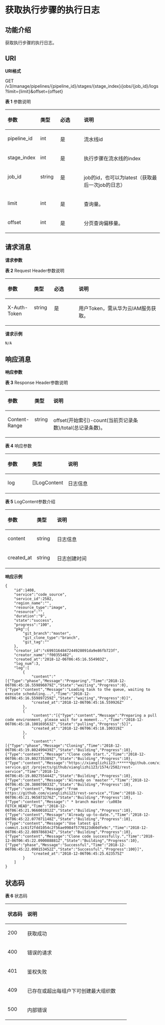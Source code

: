 # 获取执行步骤的执行日志<a name="swr_02_0092"></a>

## 功能介绍<a name="section14455111653918"></a>

获取执行步骤的执行日志。

## URI<a name="section9456171610390"></a>

**URI格式**

GET /v3/manage/pipelines/\{pipeline\_id\}/stages/\{stage\_index\}/jobs/\{job\_id\}/logs?limit=\{limit\}&offset=\{offset\}

**表 1**  参数说明

<a name="table34591816173915"></a>
<table><thead align="left"><tr id="row1266131818398"><th class="cellrowborder" valign="top" width="17%" id="mcps1.2.5.1.1"><p id="p15661318203918"><a name="p15661318203918"></a><a name="p15661318203918"></a>参数</p>
</th>
<th class="cellrowborder" valign="top" width="13%" id="mcps1.2.5.1.2"><p id="p2661318203918"><a name="p2661318203918"></a><a name="p2661318203918"></a>类型</p>
</th>
<th class="cellrowborder" valign="top" width="16%" id="mcps1.2.5.1.3"><p id="p136612189399"><a name="p136612189399"></a><a name="p136612189399"></a>必选</p>
</th>
<th class="cellrowborder" valign="top" width="54%" id="mcps1.2.5.1.4"><p id="p3661318193920"><a name="p3661318193920"></a><a name="p3661318193920"></a>说明</p>
</th>
</tr>
</thead>
<tbody><tr id="row1166141819397"><td class="cellrowborder" valign="top" width="17%" headers="mcps1.2.5.1.1 "><p id="p1066111810399"><a name="p1066111810399"></a><a name="p1066111810399"></a>pipeline_id</p>
</td>
<td class="cellrowborder" valign="top" width="13%" headers="mcps1.2.5.1.2 "><p id="p666181817396"><a name="p666181817396"></a><a name="p666181817396"></a>int</p>
</td>
<td class="cellrowborder" valign="top" width="16%" headers="mcps1.2.5.1.3 "><p id="p146613187392"><a name="p146613187392"></a><a name="p146613187392"></a>是</p>
</td>
<td class="cellrowborder" valign="top" width="54%" headers="mcps1.2.5.1.4 "><p id="p1066618153918"><a name="p1066618153918"></a><a name="p1066618153918"></a>流水线id</p>
</td>
</tr>
<tr id="row9664184390"><td class="cellrowborder" valign="top" width="17%" headers="mcps1.2.5.1.1 "><p id="p146612185390"><a name="p146612185390"></a><a name="p146612185390"></a>stage_index</p>
</td>
<td class="cellrowborder" valign="top" width="13%" headers="mcps1.2.5.1.2 "><p id="p26601810390"><a name="p26601810390"></a><a name="p26601810390"></a>int</p>
</td>
<td class="cellrowborder" valign="top" width="16%" headers="mcps1.2.5.1.3 "><p id="p0661618163913"><a name="p0661618163913"></a><a name="p0661618163913"></a>是</p>
</td>
<td class="cellrowborder" valign="top" width="54%" headers="mcps1.2.5.1.4 "><p id="p106651817397"><a name="p106651817397"></a><a name="p106651817397"></a>执行步骤在流水线的index</p>
</td>
</tr>
<tr id="row5666181391"><td class="cellrowborder" valign="top" width="17%" headers="mcps1.2.5.1.1 "><p id="p186671818397"><a name="p186671818397"></a><a name="p186671818397"></a>job_id</p>
</td>
<td class="cellrowborder" valign="top" width="13%" headers="mcps1.2.5.1.2 "><p id="p1166101816393"><a name="p1166101816393"></a><a name="p1166101816393"></a>string</p>
</td>
<td class="cellrowborder" valign="top" width="16%" headers="mcps1.2.5.1.3 "><p id="p466101843910"><a name="p466101843910"></a><a name="p466101843910"></a>是</p>
</td>
<td class="cellrowborder" valign="top" width="54%" headers="mcps1.2.5.1.4 "><p id="p666151893911"><a name="p666151893911"></a><a name="p666151893911"></a>job的id，也可以为latest（获取最后一次job的日志）</p>
</td>
</tr>
<tr id="row166201813398"><td class="cellrowborder" valign="top" width="17%" headers="mcps1.2.5.1.1 "><p id="p206612181391"><a name="p206612181391"></a><a name="p206612181391"></a>limit</p>
</td>
<td class="cellrowborder" valign="top" width="13%" headers="mcps1.2.5.1.2 "><p id="p17664182398"><a name="p17664182398"></a><a name="p17664182398"></a>int</p>
</td>
<td class="cellrowborder" valign="top" width="16%" headers="mcps1.2.5.1.3 "><p id="p196611815391"><a name="p196611815391"></a><a name="p196611815391"></a>是</p>
</td>
<td class="cellrowborder" valign="top" width="54%" headers="mcps1.2.5.1.4 "><p id="p2066151810395"><a name="p2066151810395"></a><a name="p2066151810395"></a>查询量。</p>
</td>
</tr>
<tr id="row156651853916"><td class="cellrowborder" valign="top" width="17%" headers="mcps1.2.5.1.1 "><p id="p86611818394"><a name="p86611818394"></a><a name="p86611818394"></a>offset</p>
</td>
<td class="cellrowborder" valign="top" width="13%" headers="mcps1.2.5.1.2 "><p id="p9661818193914"><a name="p9661818193914"></a><a name="p9661818193914"></a>int</p>
</td>
<td class="cellrowborder" valign="top" width="16%" headers="mcps1.2.5.1.3 "><p id="p126618189393"><a name="p126618189393"></a><a name="p126618189393"></a>是</p>
</td>
<td class="cellrowborder" valign="top" width="54%" headers="mcps1.2.5.1.4 "><p id="p366141819397"><a name="p366141819397"></a><a name="p366141819397"></a>分页查询偏移量。</p>
</td>
</tr>
</tbody>
</table>

## 请求消息<a name="section1047518164392"></a>

**请求参数**

**表 2**  Request Header参数说明

<a name="table74773161393"></a>
<table><thead align="left"><tr id="row266161833913"><th class="cellrowborder" valign="top" width="17%" id="mcps1.2.5.1.1"><p id="p66691843917"><a name="p66691843917"></a><a name="p66691843917"></a>参数</p>
</th>
<th class="cellrowborder" valign="top" width="13%" id="mcps1.2.5.1.2"><p id="p26661873916"><a name="p26661873916"></a><a name="p26661873916"></a>类型</p>
</th>
<th class="cellrowborder" valign="top" width="16%" id="mcps1.2.5.1.3"><p id="p15661181393"><a name="p15661181393"></a><a name="p15661181393"></a>必选</p>
</th>
<th class="cellrowborder" valign="top" width="54%" id="mcps1.2.5.1.4"><p id="p11662185397"><a name="p11662185397"></a><a name="p11662185397"></a>说明</p>
</th>
</tr>
</thead>
<tbody><tr id="row156613187394"><td class="cellrowborder" valign="top" width="17%" headers="mcps1.2.5.1.1 "><p id="p136611186391"><a name="p136611186391"></a><a name="p136611186391"></a>X-Auth-Token</p>
</td>
<td class="cellrowborder" valign="top" width="13%" headers="mcps1.2.5.1.2 "><p id="p156691813911"><a name="p156691813911"></a><a name="p156691813911"></a>string</p>
</td>
<td class="cellrowborder" valign="top" width="16%" headers="mcps1.2.5.1.3 "><p id="p56621811390"><a name="p56621811390"></a><a name="p56621811390"></a>是</p>
</td>
<td class="cellrowborder" valign="top" width="54%" headers="mcps1.2.5.1.4 "><p id="p1666818193917"><a name="p1666818193917"></a><a name="p1666818193917"></a>用户Token，需从华为云IAM服务获取。</p>
</td>
</tr>
</tbody>
</table>

**请求示例**

```
N/A
```

## 响应消息<a name="section948591611399"></a>

**响应参数**

**表 3**  Response Header参数说明

<a name="table14486616163913"></a>
<table><thead align="left"><tr id="row10691818183915"><th class="cellrowborder" valign="top" width="17.349999999999998%" id="mcps1.2.4.1.1"><p id="p7691918123920"><a name="p7691918123920"></a><a name="p7691918123920"></a>参数</p>
</th>
<th class="cellrowborder" valign="top" width="12.24%" id="mcps1.2.4.1.2"><p id="p86921818394"><a name="p86921818394"></a><a name="p86921818394"></a>类型</p>
</th>
<th class="cellrowborder" valign="top" width="70.41%" id="mcps1.2.4.1.3"><p id="p166919185398"><a name="p166919185398"></a><a name="p166919185398"></a>说明</p>
</th>
</tr>
</thead>
<tbody><tr id="row76920187394"><td class="cellrowborder" valign="top" width="17.349999999999998%" headers="mcps1.2.4.1.1 "><p id="p56917189395"><a name="p56917189395"></a><a name="p56917189395"></a>Content-Range</p>
</td>
<td class="cellrowborder" valign="top" width="12.24%" headers="mcps1.2.4.1.2 "><p id="p16917183397"><a name="p16917183397"></a><a name="p16917183397"></a>string</p>
</td>
<td class="cellrowborder" valign="top" width="70.41%" headers="mcps1.2.4.1.3 "><p id="p1969171883913"><a name="p1969171883913"></a><a name="p1969171883913"></a>offset(开始索引)-count(当前页记录条数)/total(总记录条数)。</p>
</td>
</tr>
</tbody>
</table>

**表 4**  响应参数

<a name="table1491181616398"></a>
<table><thead align="left"><tr id="row9694186399"><th class="cellrowborder" valign="top" width="17.169999999999998%" id="mcps1.2.4.1.1"><p id="p206910183392"><a name="p206910183392"></a><a name="p206910183392"></a>参数</p>
</th>
<th class="cellrowborder" valign="top" width="13.13%" id="mcps1.2.4.1.2"><p id="p769618193910"><a name="p769618193910"></a><a name="p769618193910"></a>类型</p>
</th>
<th class="cellrowborder" valign="top" width="69.69999999999999%" id="mcps1.2.4.1.3"><p id="p86971813391"><a name="p86971813391"></a><a name="p86971813391"></a>说明</p>
</th>
</tr>
</thead>
<tbody><tr id="row86991814395"><td class="cellrowborder" valign="top" width="17.169999999999998%" headers="mcps1.2.4.1.1 "><p id="p169118103911"><a name="p169118103911"></a><a name="p169118103911"></a>log</p>
</td>
<td class="cellrowborder" valign="top" width="13.13%" headers="mcps1.2.4.1.2 "><p id="p56921883913"><a name="p56921883913"></a><a name="p56921883913"></a>[]LogContent</p>
</td>
<td class="cellrowborder" valign="top" width="69.69999999999999%" headers="mcps1.2.4.1.3 "><p id="p66901819397"><a name="p66901819397"></a><a name="p66901819397"></a>日志信息</p>
</td>
</tr>
</tbody>
</table>

**表 5**  LogContent参数介绍

<a name="table64931116143910"></a>
<table><thead align="left"><tr id="row156918182394"><th class="cellrowborder" valign="top" width="17.169999999999998%" id="mcps1.2.4.1.1"><p id="p12696184393"><a name="p12696184393"></a><a name="p12696184393"></a>参数</p>
</th>
<th class="cellrowborder" valign="top" width="13.13%" id="mcps1.2.4.1.2"><p id="p166981883910"><a name="p166981883910"></a><a name="p166981883910"></a>类型</p>
</th>
<th class="cellrowborder" valign="top" width="69.69999999999999%" id="mcps1.2.4.1.3"><p id="p76921893910"><a name="p76921893910"></a><a name="p76921893910"></a>说明</p>
</th>
</tr>
</thead>
<tbody><tr id="row116913182397"><td class="cellrowborder" valign="top" width="17.169999999999998%" headers="mcps1.2.4.1.1 "><p id="p1869118153912"><a name="p1869118153912"></a><a name="p1869118153912"></a>content</p>
</td>
<td class="cellrowborder" valign="top" width="13.13%" headers="mcps1.2.4.1.2 "><p id="p6691018173915"><a name="p6691018173915"></a><a name="p6691018173915"></a>string</p>
</td>
<td class="cellrowborder" valign="top" width="69.69999999999999%" headers="mcps1.2.4.1.3 "><p id="p19692184393"><a name="p19692184393"></a><a name="p19692184393"></a>日志信息</p>
</td>
</tr>
<tr id="row126951873915"><td class="cellrowborder" valign="top" width="17.169999999999998%" headers="mcps1.2.4.1.1 "><p id="p56916183395"><a name="p56916183395"></a><a name="p56916183395"></a>created_at</p>
</td>
<td class="cellrowborder" valign="top" width="13.13%" headers="mcps1.2.4.1.2 "><p id="p13691118133911"><a name="p13691118133911"></a><a name="p13691118133911"></a>string</p>
</td>
<td class="cellrowborder" valign="top" width="69.69999999999999%" headers="mcps1.2.4.1.3 "><p id="p186981816398"><a name="p186981816398"></a><a name="p186981816398"></a>日志创建时间</p>
</td>
</tr>
</tbody>
</table>

**响应示例**

```
{
    "id":1408,
    "service":"code_source",
    "service_id":2502,
    "region_name":"",
    "resource_type":"image",
    "resource":"",
    "duration":"9",
    "state":"success",
    "progress":"100",
    "pkg":{
        "git_branch":"master",
        "git_clone_type":"branch",
        "git_tag":""
    },
    "creator_id":"c6993164847244928091da9e86fb723f",
    "creator_name":"f00355482",
    "created_at":"2018-12-06T06:45:16.554903Z",
    "log_num":3,
    "log":[
        {
            "content":"[{"Type":"phase","Message":"Preparing","Time":"2018-12-06T06:45:16.559896079Z","State":"waiting","Progress":0},{"Type":"content","Message":"Loading task to the queue, waiting to execute scheduling...","Time":"2018-12-06T06:45:16.559897259Z","State":"waiting","Progress":0}]",
            "created_at":"2018-12-06T06:45:16.559926Z"
        },
        {
            "content":"[{"Type":"content","Message":"Preparing a pull code environment, please wait for a moment...","Time":"2018-12-06T06:45:18.100169563Z","State":"pulling","Progress":5}]",
            "created_at":"2018-12-06T06:45:18.100319Z"
        },
        {
            "content":"[{"Type":"phase","Message":"Cloning","Time":"2018-12-06T06:45:19.802499439Z","State":"Building","Progress":10},{"Type":"content","Message":"Clone code start.","Time":"2018-12-06T06:45:19.802735389Z","State":"Building","Progress":10},{"Type":"content","Message":"https://xianglizhi123:******@github.com/xianglizhi123/rest-service.git /projects/github/xianglizhi123/1574/2502/rest-service","Time":"2018-12-06T06:45:19.802755444Z","State":"Building","Progress":10},{"Type":"content","Message":"Already on 'master'","Time":"2018-12-06T06:45:20.380070033Z","State":"Building","Progress":10},{"Type":"content","Message":"From https://github.com/xianglizhi123/rest-service","Time":"2018-12-06T06:45:21.965873276Z","State":"Building","Progress":10},{"Type":"content","Message":" * branch master -\u003e FETCH_HEAD","Time":"2018-12-06T06:45:21.966001012Z","State":"Building","Progress":10},{"Type":"content","Message":"Already up-to-date.","Time":"2018-12-06T06:45:22.077071148Z","State":"Building","Progress":10},{"Type":"content","Message":"Use latest git commit.1c61f2fdd1054c2f56ae9984f5770123d60dfe9c","Time":"2018-12-06T06:45:22.089786834Z","State":"Building","Progress":10},{"Type":"content","Message":"Clone code successfully.","Time":"2018-12-06T06:45:22.090088881Z","State":"Building","Progress":10},{"Type":"phase","Message":"Successful","Time":"2018-12-06T06:45:22.090153452Z","State":"Successful","Progress":100}]",
            "created_at":"2018-12-06T06:45:25.623575Z"
        }
    ]
}
```

## 状态码<a name="section150901617390"></a>

**表 6**  状态码

<a name="table1450911620391"></a>
<table><thead align="left"><tr id="row172918113913"><th class="cellrowborder" valign="top" width="16.16%" id="mcps1.2.3.1.1"><p id="p1772218133915"><a name="p1772218133915"></a><a name="p1772218133915"></a>状态码</p>
</th>
<th class="cellrowborder" valign="top" width="83.84%" id="mcps1.2.3.1.2"><p id="p1072111813391"><a name="p1072111813391"></a><a name="p1072111813391"></a>说明</p>
</th>
</tr>
</thead>
<tbody><tr id="row4721818193917"><td class="cellrowborder" valign="top" width="16.16%" headers="mcps1.2.3.1.1 "><p id="p20721818123917"><a name="p20721818123917"></a><a name="p20721818123917"></a>200</p>
</td>
<td class="cellrowborder" valign="top" width="83.84%" headers="mcps1.2.3.1.2 "><p id="p872141810399"><a name="p872141810399"></a><a name="p872141810399"></a>获取成功</p>
</td>
</tr>
<tr id="row1172118103914"><td class="cellrowborder" valign="top" width="16.16%" headers="mcps1.2.3.1.1 "><p id="p97241823910"><a name="p97241823910"></a><a name="p97241823910"></a>400</p>
</td>
<td class="cellrowborder" valign="top" width="83.84%" headers="mcps1.2.3.1.2 "><p id="p187221815396"><a name="p187221815396"></a><a name="p187221815396"></a>错误的请求</p>
</td>
</tr>
<tr id="row187271813914"><td class="cellrowborder" valign="top" width="16.16%" headers="mcps1.2.3.1.1 "><p id="p137219185399"><a name="p137219185399"></a><a name="p137219185399"></a>401</p>
</td>
<td class="cellrowborder" valign="top" width="83.84%" headers="mcps1.2.3.1.2 "><p id="p157271843915"><a name="p157271843915"></a><a name="p157271843915"></a>鉴权失败</p>
</td>
</tr>
<tr id="row207221843919"><td class="cellrowborder" valign="top" width="16.16%" headers="mcps1.2.3.1.1 "><p id="p9721184393"><a name="p9721184393"></a><a name="p9721184393"></a>409</p>
</td>
<td class="cellrowborder" valign="top" width="83.84%" headers="mcps1.2.3.1.2 "><p id="p10725184392"><a name="p10725184392"></a><a name="p10725184392"></a>已存在或超出每组户下可创建最大组织数</p>
</td>
</tr>
<tr id="row3721518183919"><td class="cellrowborder" valign="top" width="16.16%" headers="mcps1.2.3.1.1 "><p id="p117416183395"><a name="p117416183395"></a><a name="p117416183395"></a>500</p>
</td>
<td class="cellrowborder" valign="top" width="83.84%" headers="mcps1.2.3.1.2 "><p id="p4740187397"><a name="p4740187397"></a><a name="p4740187397"></a>内部错误</p>
</td>
</tr>
</tbody>
</table>

